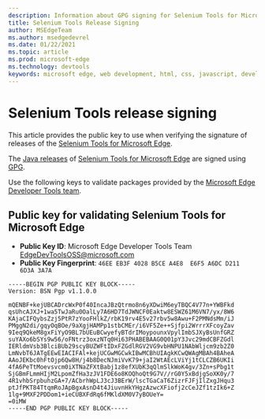 ```yaml
---
description: Information about GPG signing for Selenium Tools for Microsoft Edge releases.
title: Selenium Tools Release Signing
author: MSEdgeTeam
ms.author: msedgedevrel
ms.date: 01/22/2021
ms.topic: article
ms.prod: microsoft-edge
ms.technology: devtools
keywords: microsoft edge, web development, html, css, javascript, developer, webdriver, selenium, testing, tools, automation, test
---
```

# Selenium Tools release signing  

This article provides the public key to use when verifying the signature of releases of the [Selenium Tools for Microsoft Edge][GithubMicrosoftEdgeSeleniumTools].  

The [Java releases][MavernSearchArtifactComMicrosoftEdgeMsedgeSeleniumToolsJava] of [Selenium Tools for Microsoft Edge][GithubMicrosoftEdgeSeleniumTools] are signed using [GPG][Gnupg].  

Use the following keys to validate packages provided by the [Microsoft Edge Developer Tools team][TwitterEdgeDevTools].

## Public key for validating Selenium Tools for Microsoft Edge  

- **Public Key ID**: Microsoft Edge Developer Tools Team <EdgeDevToolsOSS@microsoft.com>  
- **Public Key Fingerprint**: `46EE EB3F 4028 B5CE A4E8  E6F5 A6DC D211 6D3A 3A7A`  

```output
-----BEGIN PGP PUBLIC KEY BLOCK-----
Version: BSN Pgp v1.1.0.0

mQENBF+kejUBCADrcWxP0f40IncaJBzQtrmo8n6yXDwiM6eyTBQC4V77n+YWBFkd
qsUhcAJXJ+1wa5TwJaRu0OalLy7A6HD7TdJWNCF0Eaktw8ESWZ61M6VN7/yx/8W6
KAjaCIFQybsZzj5PtR7zYooFHlkZ/rbK19rv4E5v27rbv5w8Awu+F2PMNdsMm/iJ
PMggN2di/gqyOqBOe/9aXgjHAMPp1stbCMEr/i6VF5Ze++Sjfpi2WrrrXFcoyZav
9Ieq9QkeM8gxFiYyO9BL7bUEuBCwyefyBTdrIMoypounxVpylImbSJXyBsUnfGRZ
suYAXo6bSYs9w56/oFNtrz3oxzNTq0Hi63PHABEBAAG0Q01pY3Jvc29mdCBFZGdl
IERldmVsb3BlciBUb29scyBUZWFtIDxFZGdlRGV2VG9vbHNPU1NAbWljcm9zb2Z0
LmNvbT6JATgEEwEIACIFAl+kejUCGwMGCwkIBwMCBhUIAgkKCwQWAgMBAh4BAheA
AAoJEKbc0hFtOjp6Qw8H/j4b8DecNJmiVvK79+jaI2WtAEcLViYj1tCLCZB6UKIi
4fA6PeTtMoevsvcm0iXTNaZFXtBabj1z8efXUbK3qQlmSlkWoK4gv/3Zn+sPbg1t
SjGBmFLmmHIjM2LpomZfHa3zJV1FDE6o8KOQhoQt9G7V//rG0Y5xBdjgSoXK0y/7
4R1vhbSrpbuhzGA+7/ACbrhWpLJ3cJ3BErW/lscTGaCaT6ZizrFJFjIlZxgJHqu3
ptJfPKT84TtqmRoJApBgxAsnD4t4JiuvnHkYHgzAzwcXFiofj2cCeJZf1tzIk6+Z
1lg+9MXF2PDDom1+ieCUBXFdRq6fMKldXM0V7yBOUeY=
=0iMW
-----END PGP PUBLIC KEY BLOCK-----
```  

<!-- links -->  

[GithubMicrosoftEdgeSeleniumTools]: https://github.com/microsoft/edge-selenium-tools "microsoft/edge-selenium-tools | GitHub"  

[Gnupg]: https://gnupg.org "The GNU Privacy Guard | GnuPG"  

[MavernSearchArtifactComMicrosoftEdgeMsedgeSeleniumToolsJava]:https://search.maven.org/artifact/com.microsoft.edge/msedge-selenium-tools-java "com.microsoft.edge:msedge-selenium-tools-java | sonatype Maven Central Repository Search"  
[MavernSearchArtifactComMicrosoftEdgeMsedgeSeleniumToolsJava31410Jar]: https://search.maven.org/artifact/com.microsoft.edge/msedge-selenium-tools-java/3.141.0/jar "com.microsoft.edge:msedge-selenium-tools-java:3.141.0 | sonatype Maven Central Repository Search"  

[TwitterEdgeDevTools]: https://twitter.com/edgedevtools "Microsoft Edge DevTools | Twitter"  
